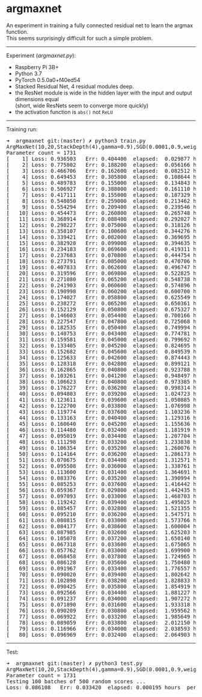 # argmaxnet  


An experiment in training a fully connected residual net to learn the argmax function.  
This seems surprisingly difficult for such a simple problem.

<hr>

Experiment (*argmaxnet.py*):  

- Raspberry Pi 3B+
- Python 3.7
- PyTorch 0.5.0a0+f40ed54
- Stacked Residual Net, 4 residual modules deep.
- the ResNet module is wide in the hidden layer with the input and output dimensions equal  
(short, wide ResNets seem to converge more quickly)
- the activation function is <code>abs()</code> not <code>ReLU</code>    


<hr>
Training run:

<pre>
➜  argmaxnet git:(master) ✗ python3 train.py
ArgMaxNet(10,20,StackDepth(4),gamma=0.9),SGD(0.0001,0.9,weight_decay=0)
Parameter count = 1731
[    1] Loss: 0.936503   Err: 0.404400  elapsed:  0.029877 hours, lr=0.00010000
[    2] Loss: 0.775802   Err: 0.188200  elapsed:  0.056166 hours, lr=0.00009000
[    3] Loss: 0.466706   Err: 0.162600  elapsed:  0.082512 hours, lr=0.00008100
[    4] Loss: 0.649453   Err: 0.305800  elapsed:  0.108644 hours, lr=0.00007290
[    5] Loss: 0.489783   Err: 0.155000  elapsed:  0.134843 hours, lr=0.00006561
[    6] Loss: 0.506927   Err: 0.388000  elapsed:  0.161110 hours, lr=0.00005905
[    7] Loss: 0.417111   Err: 0.155000  elapsed:  0.187329 hours, lr=0.00005314
[    8] Loss: 0.548050   Err: 0.259000  elapsed:  0.213462 hours, lr=0.00004783
[    9] Loss: 0.554294   Err: 0.209400  elapsed:  0.239546 hours, lr=0.00004305
[   10] Loss: 0.454473   Err: 0.260800  elapsed:  0.265748 hours, lr=0.00003874
[   11] Loss: 0.368914   Err: 0.088400  elapsed:  0.292027 hours, lr=0.00003487
[   12] Loss: 0.298227   Err: 0.075000  elapsed:  0.318126 hours, lr=0.00003138
[   13] Loss: 0.358107   Err: 0.100600  elapsed:  0.344276 hours, lr=0.00002824
[   14] Loss: 0.339421   Err: 0.082000  elapsed:  0.369695 hours, lr=0.00002542
[   15] Loss: 0.382928   Err: 0.099000  elapsed:  0.394635 hours, lr=0.00002288
[   16] Loss: 0.234183   Err: 0.069600  elapsed:  0.419311 hours, lr=0.00002059
[   17] Loss: 0.237683   Err: 0.070800  elapsed:  0.444754 hours, lr=0.00001853
[   18] Loss: 0.273791   Err: 0.085000  elapsed:  0.470706 hours, lr=0.00001668
[   19] Loss: 0.407833   Err: 0.062600  elapsed:  0.496747 hours, lr=0.00001501
[   20] Loss: 0.319596   Err: 0.069800  elapsed:  0.522825 hours, lr=0.00001351
[   21] Loss: 0.271080   Err: 0.065200  elapsed:  0.548738 hours, lr=0.00001216
[   22] Loss: 0.241903   Err: 0.060600  elapsed:  0.574896 hours, lr=0.00001094
[   23] Loss: 0.190998   Err: 0.060200  elapsed:  0.600700 hours, lr=0.00000985
[   24] Loss: 0.174027   Err: 0.058800  elapsed:  0.625549 hours, lr=0.00000886
[   25] Loss: 0.238272   Err: 0.065200  elapsed:  0.650361 hours, lr=0.00000798
[   26] Loss: 0.152129   Err: 0.050800  elapsed:  0.675327 hours, lr=0.00000718
[   27] Loss: 0.146603   Err: 0.054400  elapsed:  0.700166 hours, lr=0.00000646
[   28] Loss: 0.227547   Err: 0.047800  elapsed:  0.725068 hours, lr=0.00000581
[   29] Loss: 0.182535   Err: 0.050400  elapsed:  0.749994 hours, lr=0.00000523
[   30] Loss: 0.140753   Err: 0.043400  elapsed:  0.774781 hours, lr=0.00000471
[   31] Loss: 0.159581   Err: 0.045000  elapsed:  0.799692 hours, lr=0.00000424
[   32] Loss: 0.133405   Err: 0.045200  elapsed:  0.824695 hours, lr=0.00000382
[   33] Loss: 0.152682   Err: 0.045600  elapsed:  0.849539 hours, lr=0.00000343
[   34] Loss: 0.125633   Err: 0.042600  elapsed:  0.874443 hours, lr=0.00000309
[   35] Loss: 0.128318   Err: 0.042800  elapsed:  0.899121 hours, lr=0.00000278
[   36] Loss: 0.162865   Err: 0.040800  elapsed:  0.923788 hours, lr=0.00000250
[   37] Loss: 0.103261   Err: 0.041200  elapsed:  0.948497 hours, lr=0.00000225
[   38] Loss: 0.106623   Err: 0.040800  elapsed:  0.973385 hours, lr=0.00000203
[   39] Loss: 0.176227   Err: 0.036200  elapsed:  0.998314 hours, lr=0.00000182
[   40] Loss: 0.094803   Err: 0.039200  elapsed:  1.024723 hours, lr=0.00000164
[   41] Loss: 0.123611   Err: 0.039600  elapsed:  1.050885 hours, lr=0.00000148
[   42] Loss: 0.122700   Err: 0.033800  elapsed:  1.076998 hours, lr=0.00000133
[   43] Loss: 0.119774   Err: 0.037600  elapsed:  1.103236 hours, lr=0.00000120
[   44] Loss: 0.133163   Err: 0.040400  elapsed:  1.129316 hours, lr=0.00000108
[   45] Loss: 0.160640   Err: 0.045200  elapsed:  1.155636 hours, lr=0.00000097
[   46] Loss: 0.114480   Err: 0.032400  elapsed:  1.181919 hours, lr=0.00000087
[   47] Loss: 0.095019   Err: 0.034400  elapsed:  1.207704 hours, lr=0.00000079
[   48] Loss: 0.111298   Err: 0.033200  elapsed:  1.233838 hours, lr=0.00000071
[   49] Loss: 0.106354   Err: 0.035200  elapsed:  1.260076 hours, lr=0.00000064
[   50] Loss: 0.114164   Err: 0.036200  elapsed:  1.286173 hours, lr=0.00000057
[   51] Loss: 0.070675   Err: 0.034400  elapsed:  1.312571 hours, lr=0.00000052
[   52] Loss: 0.095508   Err: 0.036000  elapsed:  1.338761 hours, lr=0.00000046
[   53] Loss: 0.113600   Err: 0.031400  elapsed:  1.364691 hours, lr=0.00000042
[   54] Loss: 0.083376   Err: 0.035200  elapsed:  1.390994 hours, lr=0.00000038
[   55] Loss: 0.085253   Err: 0.037600  elapsed:  1.416442 hours, lr=0.00000034
[   56] Loss: 0.059367   Err: 0.029800  elapsed:  1.442435 hours, lr=0.00000030
[   57] Loss: 0.097093   Err: 0.033000  elapsed:  1.468703 hours, lr=0.00000027
[   58] Loss: 0.119242   Err: 0.039400  elapsed:  1.495025 hours, lr=0.00000025
[   59] Loss: 0.085457   Err: 0.032800  elapsed:  1.521355 hours, lr=0.00000022
[   60] Loss: 0.095210   Err: 0.036200  elapsed:  1.547571 hours, lr=0.00000020
[   61] Loss: 0.080815   Err: 0.033000  elapsed:  1.573766 hours, lr=0.00000018
[   62] Loss: 0.084177   Err: 0.038600  elapsed:  1.600004 hours, lr=0.00000016
[   63] Loss: 0.087985   Err: 0.032600  elapsed:  1.625203 hours, lr=0.00000015
[   64] Loss: 0.105078   Err: 0.037200  elapsed:  1.650140 hours, lr=0.00000013
[   65] Loss: 0.067318   Err: 0.033600  elapsed:  1.675065 hours, lr=0.00000012
[   66] Loss: 0.057762   Err: 0.033000  elapsed:  1.699900 hours, lr=0.00000011
[   67] Loss: 0.068458   Err: 0.037800  elapsed:  1.724965 hours, lr=0.00000010
[   68] Loss: 0.086128   Err: 0.035600  elapsed:  1.750480 hours, lr=0.00000009
[   69] Loss: 0.091967   Err: 0.033400  elapsed:  1.776557 hours, lr=0.00000008
[   70] Loss: 0.090020   Err: 0.039400  elapsed:  1.802642 hours, lr=0.00000007
[   71] Loss: 0.102898   Err: 0.038200  elapsed:  1.828833 hours, lr=0.00000006
[   72] Loss: 0.090425   Err: 0.035800  elapsed:  1.854919 hours, lr=0.00000006
[   73] Loss: 0.092566   Err: 0.034400  elapsed:  1.881227 hours, lr=0.00000005
[   74] Loss: 0.091237   Err: 0.034000  elapsed:  1.907272 hours, lr=0.00000005
[   75] Loss: 0.071890   Err: 0.031600  elapsed:  1.933318 hours, lr=0.00000004
[   76] Loss: 0.090209   Err: 0.030800  elapsed:  1.959562 hours, lr=0.00000004
[   77] Loss: 0.069922   Err: 0.033200  elapsed:  1.985649 hours, lr=0.00000003
[   78] Loss: 0.089059   Err: 0.033800  elapsed:  2.012150 hours, lr=0.00000003
[   79] Loss: 0.116966   Err: 0.034000  elapsed:  2.038593 hours, lr=0.00000003
[   80] Loss: 0.096969   Err: 0.032400  elapsed:  2.064903 hours, lr=0.00000002
</pre>

<hr>
Test:

<pre>
➜  argmaxnet git:(master) ✗ python3 test.py
ArgMaxNet(10,20,StackDepth(4),gamma=0.9),SGD(0.0001,0.9,weight_decay=0)
Parameter count = 1731
Testing 100 batches of 500 random scores ...
Loss: 0.086108   Err: 0.033420  elapsed: 0.000195 hours  perInstance: 0.014018 ms
</pre>






